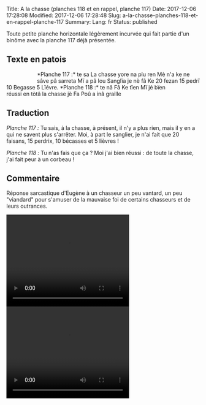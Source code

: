 Title: A la chasse (planches 118 et en rappel, planche 117)
Date: 2017-12-06 17:28:08
Modified: 2017-12-06 17:28:48
Slug: a-la-chasse-planches-118-et-en-rappel-planche-117
Summary: 
Lang: fr
Status: published

Toute petite planche horizontale légèrement incurvée qui fait partie d'un binôme avec la planche 117 déjà présentée.

## Texte en patois

<figure class="image-block" style="float: left;">
  <img alt="" src="{static}/images/planche_117-2.png">
  <figcaption style="max-width: 550px"></figcaption>
</figure>
*Planche 117 :*  te sa La chasse yore na plu ren    Mè n'a ke ne sâve pâ sarreta  Mï a pâ lou Sanglïa je nè fâ Ke  20 fezan 15 pedrï  10 Begasse   5 Lïévre.


<figure class="image-block" style="float: right;">
  <img alt="" src="{static}/images/planche_118-2.png">
  <figcaption style="max-width: 550px"></figcaption>
</figure>
*Planche 118 :*  te nâ Fâ Ke tïen Mï jé bïen réussi en tòtâ la chasse jè Fa Poû a inâ graille

## Traduction
*Planche 117 :* Tu sais, à la chasse, à présent, il n'y a plus rien, mais il y en a qui ne savent plus s'arrêter. Moi, à part le sanglier, je n'ai fait que 20 faisans, 15 perdrix, 10 bécasses et 5 lièvres !

*Planche 118 :* Tu n'as fais que ça ? Moi j'ai bien réussi : de toute la chasse, j'ai fait peur à un corbeau !

## Commentaire
Réponse sarcastique d'Eugène à un chasseur un peu vantard, un peu "viandard" pour s'amuser de la mauvaise foi de certains chasseurs et de leurs outrances.


<video width="320" height="240" controls>
  <source src="https://d1njpgd0ygatdn.cloudfront.net/video_117-2.mp4" type="video/mp4">
</video>

<video width="320" height="240" controls>
  <source src="https://d1njpgd0ygatdn.cloudfront.net/video_118.mp4" type="video/mp4">
</video>
